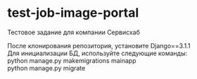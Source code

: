 # test-job-image-portal
Тестовое задание для компании Сервисхаб  

После клонирования репозитория, установите Django==3.1.1   
Для инициализации БД, используйте следующие команды:  
python manage.py makemigrations mainapp    
python manage.py migrate

